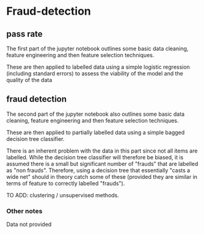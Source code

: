 # Fraud-detection

## pass rate

The first part of the jupyter notebook outlines some basic data cleaning, feature engineering and then feature selection techniques.

These are then applied to labelled data using a simple logistic regression (including standard errors) to assess the viability of the model and the quality of the data


## fraud detection

The second part of the jupyter notebook also outlines some basic data cleaning, feature engineering and then feature selection techniques.

These are then applied to partially labelled data using a simple bagged decision tree classifier.

There is an inherent problem with the data in this part since not all items are labelled. While the decision tree classifier will therefore be biased, it is assumed there is a small but significant number of "frauds" that are labelled as "non frauds". Therefore, using a decision tree that essentially "casts a wide net" should in theory catch some of these (provided they are similar in terms of feature to correctly labelled "frauds").

TO ADD: clustering / unsupervised methods.

### Other notes

Data not provided

